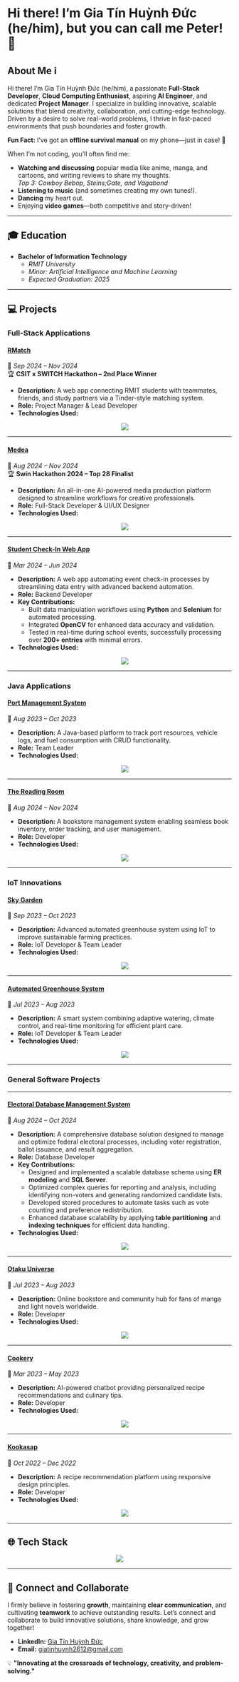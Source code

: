 # Hi there! I’m Gia Tín Huỳnh Đức (he/him), but you can call me Peter! 👋  

## About Me ℹ️  

Hi there! I’m Gia Tín Huỳnh Đức (he/him), a passionate **Full-Stack Developer**, **Cloud Computing Enthusiast**, aspiring **AI Engineer**, and dedicated **Project Manager**. I specialize in building innovative, scalable solutions that blend creativity, collaboration, and cutting-edge technology. Driven by a desire to solve real-world problems, I thrive in fast-paced environments that push boundaries and foster growth.  

**Fun Fact:** I’ve got an **offline survival manual** on my phone—just in case! 🧭  

When I’m not coding, you’ll often find me:  
- **Watching and discussing** popular media like anime, manga, and cartoons, and writing reviews to share my thoughts.  
  _Top 3: Cowboy Bebop, Steins;Gate, and Vagabond_  
- **Listening to music** (and sometimes creating my own tunes!).  
- **Dancing** my heart out.  
- Enjoying **video games**—both competitive and story-driven!  

---

## 🎓 Education  

- **Bachelor of Information Technology**  
  - _RMIT University_  
  - _Minor: Artificial Intelligence and Machine Learning_  
  - _Expected Graduation: 2025_  

---

## 💻 Projects  

### Full-Stack Applications  

#### [**RMatch**](https://github.com/giatinhuynh/RMatch)  
📍 _Sep 2024 – Nov 2024_  
🏆 **CSIT x SWITCH Hackathon – 2nd Place Winner**  
- **Description:** A web app connecting RMIT students with teammates, friends, and study partners via a Tinder-style matching system.  
- **Role:** Project Manager & Lead Developer  
- **Technologies Used:**  
  <p align="center">
    <a href="https://skillicons.dev">
      <img src="https://skillicons.dev/icons?i=react,nextjs,typescript,tailwindcss,supabase" />
    </a>
  </p>  

---

#### [**Medea**](https://github.com/giatinhuynh/Medea)  
📍 _Aug 2024 – Nov 2024_  
🏆 **Swin Hackathon 2024 – Top 28 Finalist**  
- **Description:** An all-in-one AI-powered media production platform designed to streamline workflows for creative professionals.  
- **Role:** Full-Stack Developer & UI/UX Designer  
- **Technologies Used:**  
  <p align="center">
    <a href="https://skillicons.dev">
      <img src="https://skillicons.dev/icons?i=nextjs,react,typescript,tailwindcss,supabase,postgresql" />
    </a>
  </p>  

---

#### [**Student Check-In Web App**](https://github.com/RMIT-FinTech-Club/Check-in-System)  
📍 _Mar 2024 – Jun 2024_  
- **Description:** A web app automating event check-in processes by streamlining data entry with advanced backend automation.  
- **Role:** Backend Developer  
- **Key Contributions:**  
  - Built data manipulation workflows using **Python** and **Selenium** for automated processing.  
  - Integrated **OpenCV** for enhanced data accuracy and validation.  
  - Tested in real-time during school events, successfully processing over **200+ entries** with minimal errors.  
- **Technologies Used:**  
  <p align="center">
    <a href="https://skillicons.dev">
      <img src="https://skillicons.dev/icons?i=react,nextjs,python,flask,tailwindcss" />
    </a>
  </p>  

---


### Java Applications  

#### [**Port Management System**](https://github.com/giatinhuynh/COSC2081_team_2)  
📍 _Aug 2023 – Oct 2023_  
- **Description:** A Java-based platform to track port resources, vehicle logs, and fuel consumption with CRUD functionality.  
- **Role:** Team Leader  
- **Technologies Used:**  
  <p align="center">
    <a href="https://skillicons.dev">
      <img src="https://skillicons.dev/icons?i=java,git" />
    </a>
  </p>  

---

#### [**The Reading Room**](https://github.com/giatinhuynh/thereadingroom)  
📍 _Aug 2024 – Nov 2024_  
- **Description:** A bookstore management system enabling seamless book inventory, order tracking, and user management.  
- **Role:** Developer  
- **Technologies Used:**  
  <p align="center">
    <a href="https://skillicons.dev">
      <img src="https://skillicons.dev/icons?i=java,spring,sqlite" />
    </a>
  </p>  

---

### IoT Innovations  

#### [**Sky Garden**](https://github.com/giatinhuynh/COSC2500-Sky-GardenIoT-A4-11)  
📍 _Sep 2023 – Oct 2023_  
- **Description:** Advanced automated greenhouse system using IoT to improve sustainable farming practices.  
- **Role:** IoT Developer & Team Leader  
- **Technologies Used:**  
  <p align="center">
    <a href="https://skillicons.dev">
      <img src="https://skillicons.dev/icons?i=arduino,c,python" />
    </a>
  </p>  

---

#### [**Automated Greenhouse System**](https://github.com/giatinhuynh/green-house-system)  
📍 _Jul 2023 – Aug 2023_  
- **Description:** A smart system combining adaptive watering, climate control, and real-time monitoring for efficient plant care.  
- **Role:** IoT Developer & Team Leader  
- **Technologies Used:**  
  <p align="center">
    <a href="https://skillicons.dev">
      <img src="https://skillicons.dev/icons?i=arduino,c,python" />
    </a>
  </p>  

---

### General Software Projects  

---

#### [**Electoral Database Management System**](https://github.com/giatinhuynh/victoriavotingsystem)  
📍 _Aug 2024 – Oct 2024_  
- **Description:** A comprehensive database solution designed to manage and optimize federal electoral processes, including voter registration, ballot issuance, and result aggregation.  
- **Role:** Database Developer  
- **Key Contributions:**  
  - Designed and implemented a scalable database schema using **ER modeling** and **SQL Server**.  
  - Optimized complex queries for reporting and analysis, including identifying non-voters and generating randomized candidate lists.  
  - Developed stored procedures to automate tasks such as vote counting and preference redistribution.  
  - Enhanced database scalability by applying **table partitioning** and **indexing techniques** for efficient data handling.  
- **Technologies Used:**  
  <p align="center">
    <a href="https://skillicons.dev">
      <img src="https://skillicons.dev/icons?i=sqlserver,azure" />
    </a>
  </p>  

---

#### [**Otaku Universe**](https://github.com/giatinhuynh/Otaku-Universe)  
📍 _Jul 2023 – Aug 2023_  
- **Description:** Online bookstore and community hub for fans of manga and light novels worldwide.  
- **Role:** Developer  
- **Technologies Used:**  
  <p align="center">
    <a href="https://skillicons.dev">
      <img src="https://skillicons.dev/icons?i=html,css,git,github" />
    </a>
  </p>  

---

#### [**Cookery**](https://github.com/giatinhuynh/Cookerynoserver)  
📍 _Mar 2023 – May 2023_  
- **Description:** AI-powered chatbot providing personalized recipe recommendations and culinary tips.  
- **Role:** Developer  
- **Technologies Used:**  
  <p align="center">
    <a href="https://skillicons.dev">
      <img src="https://skillicons.dev/icons?i=html,css,js" />
    </a>
  </p>  

---

#### [**Kookasap**](https://github.com/giatinhuynh/Kookasap)  
📍 _Oct 2022 – Dec 2022_  
- **Description:** A recipe recommendation platform using responsive design principles.  
- **Role:** Developer  
- **Technologies Used:**  
  <p align="center">
    <a href="https://skillicons.dev">
      <img src="https://skillicons.dev/icons?i=html,css,js,git,github" />
    </a>
  </p>  

---

## 🌐 Tech Stack  

<p align="center">
  <a href="https://skillicons.dev">
    <img src="https://skillicons.dev/icons?i=git,github,docker,java,python,typescript,javascript,react,nextjs,nodejs,postgresql,mongodb,aws,tailwindcss,arduino" />
  </a>
</p>  

---

## 🤝 Connect and Collaborate  

I firmly believe in fostering **growth**, maintaining **clear communication**, and cultivating **teamwork** to achieve outstanding results. Let’s connect and collaborate to build innovative solutions, share knowledge, and grow together!  

- **LinkedIn:** [Gia Tín Huỳnh Đức](https://linkedin.com/in/huynhducgiatin)  
- **Email:** [giatinhuynh2612@gmail.com](mailto:giatinhuynh2612@gmail.com)  

💡 **"Innovating at the crossroads of technology, creativity, and problem-solving."**  

